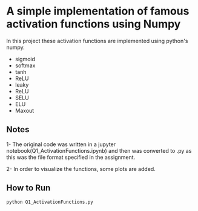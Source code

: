 # A simple implementation of famous activation functions using Numpy

In this project these activation functions are implemented using python's numpy. <br>

- sigmoid
- softmax
- tanh
- ReLU
- leaky
- ReLU
- SELU
- ELU
- Maxout

## Notes

1- The original code was written in a jupyter notebook(Q1_ActivationFunctions.ipynb) and then was converted to .py as this was the file format specified in the assignment.

2- In order to visualize the functions, some plots are added.

## How to Run

```bash
python Q1_ActivationFunctions.py
```
